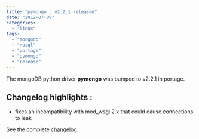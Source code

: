 ```yaml
---
title: "pymongo : v2.2.1 released"
date: "2012-07-09"
categories: 
  - "linux"
tags: 
  - "mongodb"
  - "nosql"
  - "portage"
  - "pymongo"
  - "release"
---
```


The mongoDB python driver **pymongo** was bumped to v2.2.1 in portage.

## Changelog highlights :

- fixes an incompatibility with mod_wsgi 2.x that could cause connections to leak

See the complete [changelog](https://jira.mongodb.org/browse/PYTHON/fixforversion/11185).
